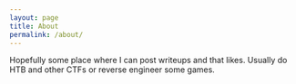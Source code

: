```yaml
---
layout: page
title: About
permalink: /about/
---
```


Hopefully some place where I can post writeups and that likes.
Usually do HTB and other CTFs or reverse engineer some games.